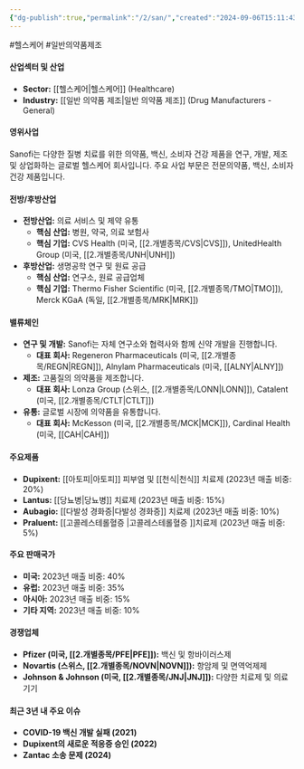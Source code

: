 ```yaml
---
{"dg-publish":true,"permalink":"/2/san/","created":"2024-09-06T15:11:43.068+09:00","updated":"2025-06-03T20:06:01.067+09:00"}
---
```


#헬스케어 #일반의약품제조

#### 산업섹터 및 산업

- **Sector:** [[헬스케어\|헬스케어]] (Healthcare)
- **Industry:** [[일반 의약품 제조\|일반 의약품 제조]] (Drug Manufacturers - General)

#### 영위사업

Sanofi는 다양한 질병 치료를 위한 의약품, 백신, 소비자 건강 제품을 연구, 개발, 제조 및 상업화하는 글로벌 헬스케어 회사입니다. 주요 사업 부문은 전문의약품, 백신, 소비자 건강 제품입니다.

#### 전방/후방산업

- **전방산업:** 의료 서비스 및 제약 유통
    - **핵심 산업:** 병원, 약국, 의료 보험사
    - **핵심 기업:** CVS Health (미국, [[2.개별종목/CVS\|CVS]]), UnitedHealth Group (미국, [[2.개별종목/UNH\|UNH]])
- **후방산업:** 생명공학 연구 및 원료 공급
    - **핵심 산업:** 연구소, 원료 공급업체
    - **핵심 기업:** Thermo Fisher Scientific (미국, [[2.개별종목/TMO\|TMO]]), Merck KGaA (독일, [[2.개별종목/MRK\|MRK]])

#### 밸류체인

- **연구 및 개발:** Sanofi는 자체 연구소와 협력사와 함께 신약 개발을 진행합니다.
    - **대표 회사:** Regeneron Pharmaceuticals (미국, [[2.개별종목/REGN\|REGN]]), Alnylam Pharmaceuticals (미국, [[ALNY\|ALNY]])
- **제조:** 고품질의 의약품을 제조합니다.
    - **대표 회사:** Lonza Group (스위스, [[2.개별종목/LONN\|LONN]]), Catalent (미국, [[2.개별종목/CTLT\|CTLT]])
- **유통:** 글로벌 시장에 의약품을 유통합니다.
    - **대표 회사:** McKesson (미국, [[2.개별종목/MCK\|MCK]]), Cardinal Health (미국, [[CAH\|CAH]])

#### 주요제품

- **Dupixent:** [[아토피\|아토피]] 피부염 및 [[천식\|천식]] 치료제 (2023년 매출 비중: 20%)
- **Lantus:** [[당뇨병\|당뇨병]] 치료제 (2023년 매출 비중: 15%)
- **Aubagio:** [[다발성 경화증\|다발성 경화증]] 치료제 (2023년 매출 비중: 10%)
- **Praluent:** [[고콜레스테롤혈증 \|고콜레스테롤혈증 ]]치료제 (2023년 매출 비중: 5%)

#### 주요 판매국가

- **미국:** 2023년 매출 비중: 40%
- **유럽:** 2023년 매출 비중: 35%
- **아시아:** 2023년 매출 비중: 15%
- **기타 지역:** 2023년 매출 비중: 10%

#### 경쟁업체

- **Pfizer (미국, [[2.개별종목/PFE\|PFE]]):** 백신 및 항바이러스제
- **Novartis (스위스, [[2.개별종목/NOVN\|NOVN]]):** 항암제 및 면역억제제
- **Johnson & Johnson (미국, [[2.개별종목/JNJ\|JNJ]]):** 다양한 치료제 및 의료기기

#### 최근 3년 내 주요 이슈

- **COVID-19 백신 개발 실패 (2021)**
- **Dupixent의 새로운 적응증 승인 (2022)**
- **Zantac 소송 문제 (2024)**